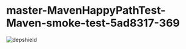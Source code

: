 # master-MavenHappyPathTest-Maven-smoke-test-5ad8317-369

![depshield](https://depshield.sonatype.org/badges/depshield-prod/master-MavenHappyPathTest-Maven-smoke-test-5ad8317-369/depshield.svg)